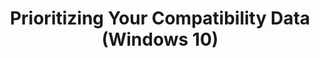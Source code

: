 ---
title: Prioritizing Your Compatibility Data (Windows 10)
description: Prioritizing your apps, websites, computers, and devices to help customize and filter your compatibilty reports.
redirect_url: https://technet.microsoft.com/en-us/itpro/windows/deploy/manage-windows-upgrades-with-upgrade-analytics.md
---